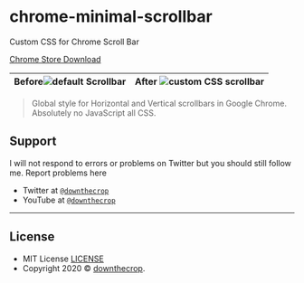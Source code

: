 # chrome-minimal-scrollbar

Custom CSS for Chrome Scroll Bar

[Chrome Store Download](#)

|Before![default Scrollbar](https://i.imgur.com/wDyXElr.png)|After ![custom CSS scrollbar](https://i.imgur.com/RsDLSHJ.png)|
|--|--|

> Global style for Horizontal and Vertical scrollbars in Google Chrome. Absolutely no JavaScript all CSS.

## Support

I will not respond to errors or problems on Twitter but you should still follow me. Report problems here

- Twitter at <a href="http://twitter.com/downthecrop" target="_blank">`@downthecrop`</a>
- YouTube at <a href="http://youtube.com/downthecrop" target="_blank">`@downthecrop`</a>

---

## License

- MIT License <a href="https://github.com/downthecrop/chrome-minimal-scrollbar/blob/main/LICENSE">LICENSE</a>
- Copyright 2020 © <a href="https://downthecrop.xyz/" target="_blank">downthecrop</a>.
